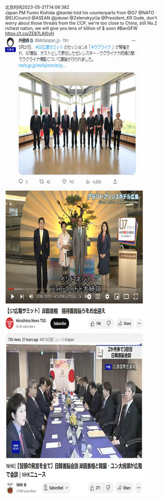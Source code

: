 北京时间2023-05-21T14:06:38Z<br>Japan PM Fumio Kishida @kantei told his counterparts from
@G7
@NATO
@EUCouncil
@ASEAN
@jokowi
@ZelenskyyUa
@President_KR
Dude, don't worry about those threats from the CCP, we're too close to China, still No.2 richest nation, we will give you tens of billion of $ soon  #BanGFW https://t.co/ZE87LAl0vH<br><img src='/temp/image/2023/u-Month-5/1660165182805671936_0.jpg' width='450' height='500'><img src='/temp/image/2023/u-Month-5/1660165182805671936_1.jpg' width='450' height='500'><img src='/temp/image/2023/u-Month-5/1660165182805671936_2.jpg' width='450' height='500'><br><br>